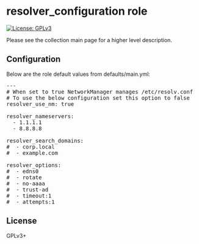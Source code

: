 # resolver_configuration role

[![License: GPLv3](https://img.shields.io/badge/license-GPLv3-brightgreen.svg)](https://www.gnu.org/licenses/gpl-3.0)

Please see the collection main page for a higher level description.

## Configuration

Below are the role default values from defaults/main.yml:

<pre>
---
# When set to true NetworkManager manages /etc/resolv.conf
# To use the below configuration set this option to false
resolver_use_nm: true

resolver_nameservers:
  - 1.1.1.1
  - 8.8.8.8

resolver_search_domains:
#  - corp.local
#  - example.com

resolver_options:
#  - edns0
#  - rotate
#  - no-aaaa
#  - trust-ad
#  - timeout:1
#  - attempts:1
</pre>

## License

GPLv3+
